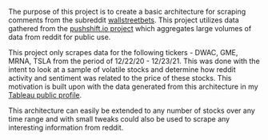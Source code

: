 The purpose of this project is to create a basic architecture for scraping comments from the subreddit [wallstreetbets](https://www.reddit.com/r/wallstreetbets/). This project utilizes data gathered from the [pushshift.io project](https://pushshift.io/) which aggregates large volumes of data from reddit for public use.

This project only scrapes data for the following tickers - DWAC, GME, MRNA, TSLA from the period of 12/22/20 - 12/23/21. This was done with the intent to look at a sample of volatile stocks and determine how reddit activity and sentiment was related to the price of these stocks. This motivation is built upon with the data generated from this architecture in my [Tableau public profile](https://public.tableau.com/app/profile/shaheen1608#!/?newProfile=&activeTab=0).

This architecture can easily be extended to any number of stocks over any time range and with small tweaks could also be used to scrape any interesting information from reddit.
